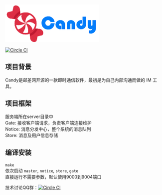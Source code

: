 ![Logo](/res/logo.png?raw=true "Candy logo")

[![Circle CI](https://circleci.com/gh/dearcode/candy.svg?style=svg)](https://circleci.com/gh/dearcode/candy) 


## 项目背景 
  Candy是邮差网开源的一款即时通信软件，最初是为自己内部沟通而做的 IM 工具。  

## 项目框架 
  服务端所在server目录中  
  Gate: 接收客户端请求，负责客户端连接维护  
  Notice: 消息分发中心，整个系统的消息队列  
  Store: 消息及用户信息存储  

## 编译安装 
  `make`  
  依次启动 `master`, `notice`, `store`, `gate`  
  直接运行不需要参数，默认使用9000到9004端口   


技术讨论QQ群：[![Circle CI](http://pub.idqqimg.com/wpa/images/group.png)](http://shang.qq.com/wpa/qunwpa?idkey=d43cad7db88d71f70da81523c02b2fe59343111e1d0a9d5f5ac2a198ee047279)


